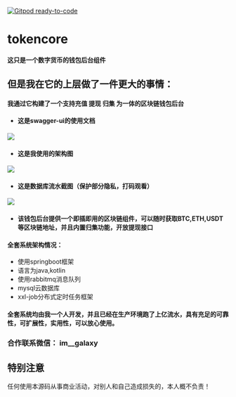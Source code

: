 [![Gitpod ready-to-code](https://img.shields.io/badge/Gitpod-ready--to--code-blue?logo=gitpod)](https://gitpod.io/#https://github.com/pai01234/tokencore)

# tokencore

#### 这只是一个数字货币的钱包后台组件

## 但是我在它的上层做了一件更大的事情：
 #### 我通过它构建了一个支持充值 提现 归集 为一体的区块链钱包后台
 
- #### 这是swagger-ui的使用文档
 ![](https://i.ibb.co/NnHQp92/1590596744716.jpg)


- #### 这是我使用的架构图
 ![](https://i.ibb.co/KrpJwDG/1590596278351.jpg)


- #### 这是数据库流水截图（保护部分隐私，打码观看）
![](https://i.ibb.co/3dR8tpn/1590596939623.jpg)

- #### 该钱包后台提供一个即插即用的区块链组件，可以随时获取BTC,ETH,USDT等区块链地址，并且内置归集功能，开放提现接口


#### 全套系统架构情况：
- 使用springboot框架
- 语言为java,kotlin
- 使用rabbitmq消息队列
- mysql云数据库
- xxl-job分布式定时任务框架

#### 全套系统均由我一个人开发，并且已经在生产环境跑了上亿流水，具有充足的可靠性，可扩展性，实用性，可以放心使用。


### 合作联系微信： im__galaxy

## 特别注意
任何使用本源码从事商业活动，对别人和自己造成损失的，本人概不负责！
